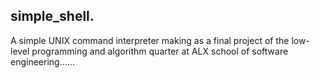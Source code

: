 ## simple_shell.
A simple UNIX command interpreter making as a final project of the low-level programming and algorithm quarter at ALX school of software engineering......
